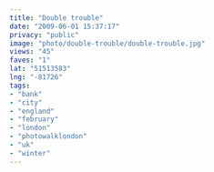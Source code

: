 ```yaml
---
title: "Double trouble"
date: "2009-06-01 15:37:17"
privacy: "public"
image: "photo/double-trouble/double-trouble.jpg"
views: "45"
faves: "1"
lat: "51513583"
lng: "-81726"
tags:
- "bank"
- "city"
- "england"
- "february"
- "london"
- "photowalklondon"
- "uk"
- "winter"
---
```

<a href="/photos/2009/06/01/double-trouble"></a>
